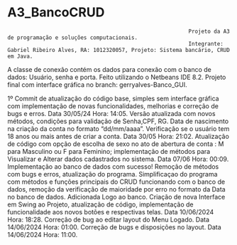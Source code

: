 # A3_BancoCRUD
                                                             Projeto da A3 de programação e soluções computacionais.
                                                             Integrante: Gabriel Ribeiro Alves, RA: 1012320057, Projeto: Sistema bancário, CRUD em Java.

A classe de conexão contém os dados para conexão com o banco de dados: Usuário, senha e porta.
Feito utilizando o Netbeans IDE 8.2.
Projeto final com interface gráfica no branch: gerryalves-Banco_GUI.


1º Commit de atualização do código base, simples sem interface gráfica com implementação de novas funcionalidades, melhorias e correção de bugs e erros. Data 30/05/24 Hora: 14:05.
Versão atualizada com novos métodos, condições para validação de Senha,CPF, RG. Data de nascimento na criação da conta no formato “dd/mm/aaaa”.
Verificação se o usuário tem 18 anos ou mais antes de criar a conta. Data 30/05 Hora: 21:02.
Atualização de código com opção de escolha de sexo no ato de abertura de conta : M para Masculino ou F para Feminino; implementação de métodos para Visualizar e Alterar dados cadastrados no sistema. Data 07/06 Hora: 00:09.
Implementação ao banco de dados com sucesso! Remoção de métodos com bugs e erros, atualização do programa.
Simplificaçao do programa com métodos e funções principais do CRUD funcionando com o banco de dados, remoção da verificação de maioridade por erro no formato da Data no banco de dados.
Adicionada Logo ao banco.
Criação de nova Interface em Swing ao Projeto, atualização de código, implementação de funcionalidade aos novos botões e respectivas telas. Data 10/06/2024 Hora: 18:28.
Correção de bug ao editar layout do Menu Logado. Data 14/06/2024 Hora: 01:00.
Correção de bugs e disposições no layout. Data 14/06/2024 Hora: 11:00.
